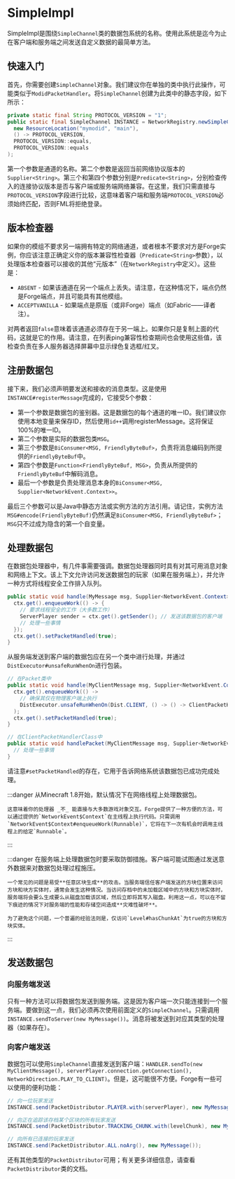 SimpleImpl
==========

SimpleImpl是围绕`SimpleChannel`类的数据包系统的名称。使用此系统是迄今为止在客户端和服务端之间发送自定义数据的最简单方法。

快速入门
--------

首先，你需要创建`SimpleChannel`对象。我们建议你在单独的类中执行此操作，可能类似于`ModidPacketHandler`。将`SimpleChannel`创建为此类中的静态字段，如下所示：

```java
private static final String PROTOCOL_VERSION = "1";
public static final SimpleChannel INSTANCE = NetworkRegistry.newSimpleChannel(
  new ResourceLocation("mymodid", "main"),
  () -> PROTOCOL_VERSION,
  PROTOCOL_VERSION::equals,
  PROTOCOL_VERSION::equals
);
```

第一个参数是通道的名称。第二个参数是返回当前网络协议版本的`Supplier<String>`。第三个和第四个参数分别是`Predicate<String>`，分别检查传入的连接协议版本是否与客户端或服务端网络兼容。在这里，我们只需直接与`PROTOCOL_VERSION`字段进行比较，这意味着客户端和服务端`PROTOCOL_VERSION`必须始终匹配，否则FML将拒绝登录。

版本检查器
---------

如果你的模组不要求另一端拥有特定的网络通道，或者根本不要求对方是Forge实例，你应该注意正确定义你的版本兼容性检查器（`Predicate<String>`参数），以处理版本检查器可以接收的其他“元版本”（在`NetworkRegistry`中定义）。这些是：

* `ABSENT` - 如果该通道在另一个端点上丢失。请注意，在这种情况下，端点仍然是Forge端点，并且可能具有其他模组。
* `ACCEPTVANILLA` - 如果端点是原版（或非Forge）端点（如Fabric——译者注）。

对两者返回`false`意味着该通道必须存在于另一端上。如果你只是复制上面的代码，这就是它的作用。请注意，在列表ping兼容性检查期间也会使用这些值，该检查负责在多人服务器选择屏幕中显示绿色复选框/红叉。

注册数据包
---------

接下来，我们必须声明要发送和接收的消息类型。这是使用`INSTANCE#registerMessage`完成的，它接受5个参数：

- 第一个参数是数据包的鉴别器。这是数据包的每个通道的唯一ID。我们建议你使用本地变量来保存ID，然后使用`id++`调用registerMessage。这将保证100%的唯一ID。
- 第二个参数是实际的数据包类`MSG`。
- 第三个参数是`BiConsumer<MSG, FriendlyByteBuf>`，负责将消息编码到所提供的`FriendlyByteBuf`中。
- 第四个参数是`Function<FriendlyByteBuf, MSG>`，负责从所提供的`FriendlyByteBuf`中解码消息。
- 最后一个参数是负责处理消息本身的`BiConsumer<MSG, Supplier<NetworkEvent.Context>>`。

最后三个参数可以是Java中静态方法或实例方法的方法引用。请记住，实例方法`MSG#encode(FriendlyByteBuf)`仍然满足`BiConsumer<MSG, FriendlyByteBuf>`；`MSG`只不过成为隐含的第一个自变量。

处理数据包
---------

在数据包处理器中，有几件事需要强调。数据包处理器同时具有对其可用消息对象和网络上下文。该上下文允许访问发送数据包的玩家（如果在服务端上），并允许一种方式将线程安全工作排入队列。

```java
public static void handle(MyMessage msg, Supplier<NetworkEvent.Context> ctx) {
  ctx.get().enqueueWork(() -> {
    // 要求线程安全的工作（大多数工作）
    ServerPlayer sender = ctx.get().getSender(); // 发送该数据包的客户端
    // 处理一些事情
  });
  ctx.get().setPacketHandled(true);
}
```

从服务端发送到客户端的数据包应在另一个类中进行处理，并通过`DistExecutor#unsafeRunWhenOn`进行包装。

```java
// 在Packet类中
public static void handle(MyClientMessage msg, Supplier<NetworkEvent.Context> ctx) {
  ctx.get().enqueueWork(() ->
    // 确保其仅在物理客户端上执行
    DistExecutor.unsafeRunWhenOn(Dist.CLIENT, () -> () -> ClientPacketHandlerClass.handlePacket(msg, ctx))
  );
  ctx.get().setPacketHandled(true);
}

// 在ClientPacketHandlerClass中
public static void handlePacket(MyClientMessage msg, Supplier<NetworkEvent.Context> ctx) {
  // 处理一些事情
}
```

请注意`#setPacketHandled`的存在，它用于告诉网络系统该数据包已成功完成处理。


:::danger
    从Minecraft 1.8开始，默认情况下在网络线程上处理数据包。

    这意味着你的处理器 _不_ 能直接与大多数游戏对象交互。Forge提供了一种方便的方法，可以通过提供的`NetworkEvent$Context`在主线程上执行代码。只需调用`NetworkEvent$Context#enqueueWork(Runnable)`，它将在下一次有机会时调用主线程上的给定`Runnable`。
:::

:::danger
    在服务端上处理数据包时要采取防御措施。客户端可能试图通过发送意外数据来对数据包处理过程施压。

    一个常见的问题是易受**任意区块生成**的攻击。当服务端信任客户端发送的方块位置来访问方块和块方实体时，通常会发生这种情况。当访问存档中的未加载区域中的方块和方块实体时，服务端将会要么生成要么从磁盘加载该区域，然后立即将其写入磁盘。利用这一点，可以在不留下痕迹的情况下对服务端的性能和存储空间造成**灾难性破坏**。

    为了避免这个问题，一个普遍的经验法则是，仅访问`Level#hasChunkAt`为true的方块和方块实体。
:::


发送数据包
---------

### 向服务端发送

只有一种方法可以将数据包发送到服务端。这是因为客户端一次只能连接到一个服务端。要做到这一点，我们必须再次使用前面定义的`SimpleChannel`。只需调用`INSTANCE.sendToServer(new MyMessage())`。消息将被发送到对应其类型的处理器（如果存在）。

### 向客户端发送

数据包可以使用`SimpleChannel`直接发送到客户端：`HANDLER.sendTo(new MyClientMessage(), serverPlayer.connection.getConnection(), NetworkDirection.PLAY_TO_CLIENT)`。但是，这可能很不方便。Forge有一些可以使用的便利功能：

```java
// 向一位玩家发送
INSTANCE.send(PacketDistributor.PLAYER.with(serverPlayer), new MyMessage());

// 向正在追踪该存档某个区块的所有玩家发送
INSTANCE.send(PacketDistributor.TRACKING_CHUNK.with(levelChunk), new MyMessage());

// 向所有已连接的玩家发送
INSTANCE.send(PacketDistributor.ALL.noArg(), new MyMessage());
```

还有其他类型的`PacketDistributor`可用；有关更多详细信息，请查看`PacketDistributor`类的文档。
